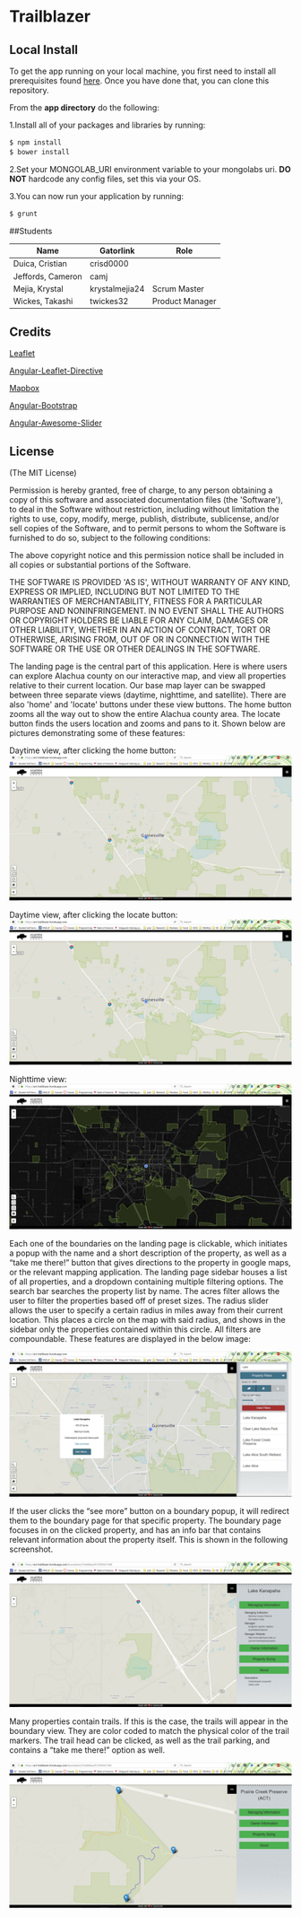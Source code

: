 # Trailblazer

## Local Install

To get the app running on your local machine, you first need to install all prerequisites found [here](https://github.com/MEAN-Girls/Trailblazer/tree/develop/app). Once you have done that, you can clone this repository.

From the **app directory** do the following:

1.Install all of your packages and libraries by running:
```bash
$ npm install
$ bower install
```
2.Set your MONGOLAB_URI environment variable to your mongolabs uri. **DO NOT** hardcode any config files, set this via your OS.

3.You can now run your application by running:
```bash
$ grunt
```


##Students


Name   		      |  Gatorlink     | Role   
------------------|----------------|-----------------
Duica, Cristian   | crisd0000	   |
Jeffords, Cameron | camj           |
Mejia, Krystal    | krystalmejia24 | Scrum Master
Wickes, Takashi   | twickes32	   | Product Manager


## Credits
[Leaflet](http://leafletjs.com/)

[Angular-Leaflet-Directive](http://tombatossals.github.io/angular-leaflet-directive/#!/)

[Mapbox](https://www.mapbox.com/mapbox.js/api/v2.4.0/)

[Angular-Bootstrap](https://angular-ui.github.io/bootstrap/)

[Angular-Awesome-Slider](http://darul75.github.io/angular-awesome-slider/)

## License
(The MIT License)

Permission is hereby granted, free of charge, to any person obtaining
a copy of this software and associated documentation files (the
'Software'), to deal in the Software without restriction, including
without limitation the rights to use, copy, modify, merge, publish,
distribute, sublicense, and/or sell copies of the Software, and to
permit persons to whom the Software is furnished to do so, subject to
the following conditions:

The above copyright notice and this permission notice shall be
included in all copies or substantial portions of the Software.

THE SOFTWARE IS PROVIDED 'AS IS', WITHOUT WARRANTY OF ANY KIND,
EXPRESS OR IMPLIED, INCLUDING BUT NOT LIMITED TO THE WARRANTIES OF
MERCHANTABILITY, FITNESS FOR A PARTICULAR PURPOSE AND NONINFRINGEMENT.
IN NO EVENT SHALL THE AUTHORS OR COPYRIGHT HOLDERS BE LIABLE FOR ANY
CLAIM, DAMAGES OR OTHER LIABILITY, WHETHER IN AN ACTION OF CONTRACT,
TORT OR OTHERWISE, ARISING FROM, OUT OF OR IN CONNECTION WITH THE
SOFTWARE OR THE USE OR OTHER DEALINGS IN THE SOFTWARE.




The landing page is the central part of this application. Here is where users can explore Alachua county on our interactive map, and view all properties relative to their current location. Our base map layer can be swapped between three separate views (daytime, nighttime, and satellite). There are also 'home' and 'locate' buttons under these view buttons. The home button zooms all the way out to show the entire Alachua county area. The locate button finds the users location and zooms and pans to it. Shown below are pictures demonstrating some of these features:

Daytime view, after clicking the home button:
![alt text](images/landing.JPG "home_button")

Daytime view, after clicking the locate button:
![alt text](images/landing.JPG "location")

Nighttime view:
![alt text](images/landing_dark.JPG "Dark Landing Page") 

Each one of the boundaries on the landing page is clickable, which initiates a popup with the name and a short description of the property, as well as a “take me there!” button that gives directions to the property in google maps, or the relevant mapping application. The landing page sidebar houses a list of all properties, and a dropdown containing multiple filtering options. The search bar searches the property list by name. The acres filter allows the user to filter the properties based off of preset sizes. The radius slider allows the user to specify a certain radius in miles away from their current location. This places a circle on the map with said radius, and shows in the sidebar only the properties contained within this circle. All filters are compoundable. These features are displayed in the below image:

![alt text](images/landing_filters.JPG "Landing Page Filters")

If the user clicks the “see more” button on a boundary popup, it will redirect them to the boundary page for that specific property. The boundary page focuses in on the clicked property, and has an info bar that contains relevant information about the property itself. This is shown in the following screenshot.

![alt text](images/boundary.JPG "Boundary Page")

Many properties contain trails. If this is the case, the trails will appear in the boundary view. They are color coded to match the physical color of the trail markers. The trail head can be clicked, as well as the trail parking, and contains a “take me there!” option as well.

![alt text](images/trails.JPG "Trails Page")
